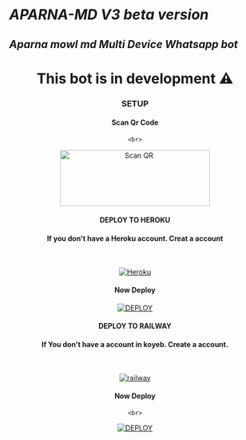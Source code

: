 # _APARNA-MD V3 beta version_ 
## _Aparna mowl md Multi Device Whatsapp bot_

<div align="center">
    
# This bot is in development ⚠️
    


### SETUP

#### Scan Qr Code
    <br>
    
<a href="qr code link here"><img align="center" src="https://i.imgur.com/dzPTA6u.png" alt="Scan QR" height="112" width="300" /></a><br>

#### DEPLOY TO HEROKU

#### If you don't have a Heroku account. Creat a account
   <br>
   
<a href='https://signup.heroku.com/' target="_blank"><img alt='Heroku' src='https://img.shields.io/badge/-Create-black?style=for-the-badge&logo=heroku&logoColor=white'/></a>


 #### Now Deploy

<a href='link here /deploy-heroku' target="_blank"><img alt='DEPLOY' src='https://img.shields.io/badge/-DEPLOY-black?style=for-the-badge&logo=heroku&logoColor=white'/></a>


#### DEPLOY TO RAILWAY 

#### If You don't have a account in koyeb. Create a account.
   <br>
   
<a href='https://railway.app/login' target="_blank"><img alt='railway' src='https://img.shields.io/badge/-Create-black?style=for-the-badge&logo=railway&logoColor=white'/></a>

#### Now Deploy
    <br>
    
<a href='https://railway.app/template/q20OfH?referralCode=b9IKyc' target="_blank"><img alt='DEPLOY' src='https://img.shields.io/badge/-DEPLOY-black?style=for-the-badge&logo=railway&logoColor=white'/></a>
